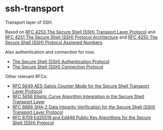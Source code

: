 # ssh-transport

Transport layer of SSH.

Based on [RFC 4253 The Secure Shell (SSH) Transport Layer Protocol](https://datatracker.ietf.org/doc/html/rfc4253)
and [RFC 4251 The Secure Shell (SSH) Protocol Architecture](https://datatracker.ietf.org/doc/html/rfc4251)
and [RFC 4250 The Secure Shell (SSH) Protocol Assigned Numbers](https://datatracker.ietf.org/doc/html/rfc4250).

Also authentication and connection for now.
- [The Secure Shell (SSH) Authentication Protocol](https://datatracker.ietf.org/doc/html/rfc4252)
- [The Secure Shell (SSH) Connection Protocol](https://datatracker.ietf.org/doc/html/rfc4254)

Other relevant RFCs:
- [RFC 5649 AES Galois Counter Mode for the Secure Shell Transport Layer Protocol](https://datatracker.ietf.org/doc/html/rfc5647)
- [RFC 5656 Elliptic Curve Algorithm Integration in the Secure Shell Transport Layer](https://datatracker.ietf.org/doc/html/rfc5656)
- [RFC 6668 SHA-2 Data Integrity Verification for the Secure Shell (SSH) Transport Layer Protocol](https://datatracker.ietf.org/doc/html/rfc6668)
- [RFC 8709 Ed25519 and Ed448 Public Key Algorithms for the Secure Shell (SSH) Protocol](https://datatracker.ietf.org/doc/html/rfc8709)
